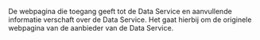 De webpagina die toegang geeft tot de Data Service en aanvullende informatie verschaft over de Data Service. Het gaat hierbij om de originele webpagina van de aanbieder van de Data Service.
